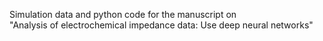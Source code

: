 Simulation data and python code for the manuscript on  
"Analysis of electrochemical impedance data: Use deep neural networks"
<br/>
